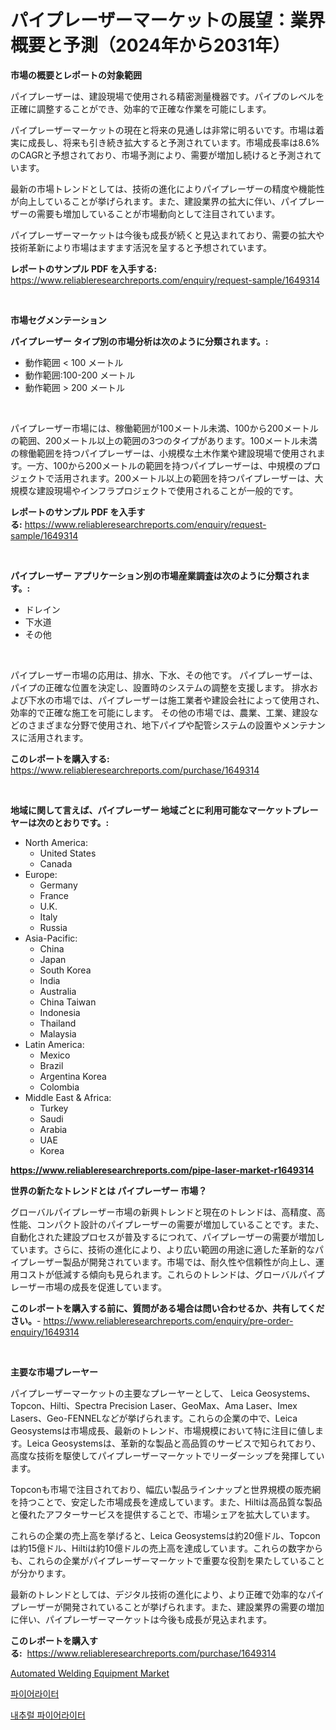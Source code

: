 <p><h1>パイプレーザーマーケットの展望：業界概要と予測（2024年から2031年）</h1></p><p><strong>市場の概要とレポートの対象範囲</strong></p>
<p><p>パイプレーザーは、建設現場で使用される精密測量機器です。パイプのレベルを正確に調整することができ、効率的で正確な作業を可能にします。</p><p>パイプレーザーマーケットの現在と将来の見通しは非常に明るいです。市場は着実に成長し、将来も引き続き拡大すると予測されています。市場成長率は8.6%のCAGRと予想されており、市場予測により、需要が増加し続けると予測されています。</p><p>最新の市場トレンドとしては、技術の進化によりパイプレーザーの精度や機能性が向上していることが挙げられます。また、建設業界の拡大に伴い、パイプレーザーの需要も増加していることが市場動向として注目されています。</p><p>パイプレーザーマーケットは今後も成長が続くと見込まれており、需要の拡大や技術革新により市場はますます活況を呈すると予想されています。</p></p>
<p><strong>レポートのサンプル PDF を入手する:</strong> <a href="https://www.reliableresearchreports.com/enquiry/request-sample/1649314">https://www.reliableresearchreports.com/enquiry/request-sample/1649314</a></p>
<p>&nbsp;</p>
<p><strong>市場セグメンテーション</strong></p>
<p><strong>パイプレーザー タイプ別の市場分析は次のように分類されます。:</strong></p>
<p><ul><li>動作範囲 < 100 メートル</li><li>動作範囲:100-200 メートル</li><li>動作範囲 > 200 メートル</li></ul></p>
<p>&nbsp;</p>
<p><p>パイプレーザー市場には、稼働範囲が100メートル未満、100から200メートルの範囲、200メートル以上の範囲の3つのタイプがあります。100メートル未満の稼働範囲を持つパイプレーザーは、小規模な土木作業や建設現場で使用されます。一方、100から200メートルの範囲を持つパイプレーザーは、中規模のプロジェクトで活用されます。200メートル以上の範囲を持つパイプレーザーは、大規模な建設現場やインフラプロジェクトで使用されることが一般的です。</p></p>
<p><strong>レポートのサンプル PDF を入手する:</strong>&nbsp;<a href="https://www.reliableresearchreports.com/enquiry/request-sample/1649314">https://www.reliableresearchreports.com/enquiry/request-sample/1649314</a></p>
<p>&nbsp;</p>
<p><strong> パイプレーザー アプリケーション別の市場産業調査は次のように分類されます。:</strong></p>
<p><ul><li>ドレイン</li><li>下水道</li><li>その他</li></ul></p>
<p>&nbsp;</p>
<p><p>パイプレーザー市場の応用は、排水、下水、その他です。 パイプレーザーは、パイプの正確な位置を決定し、設置時のシステムの調整を支援します。 排水および下水の市場では、パイプレーザーは施工業者や建設会社によって使用され、効率的で正確な施工を可能にします。 その他の市場では、農業、工業、建設などのさまざまな分野で使用され、地下パイプや配管システムの設置やメンテナンスに活用されます。</p></p>
<p><strong>このレポートを購入する:</strong>&nbsp; <a href="https://www.reliableresearchreports.com/purchase/1649314">https://www.reliableresearchreports.com/purchase/1649314</a></p>
<p>&nbsp;</p>
<p><strong>地域に関して言えば、パイプレーザー 地域ごとに利用可能なマーケットプレーヤーは次のとおりです。:</strong></p>
<p><ul>
    <li>
        North America:
        <ul>
            <li>United States</li>
            <li>Canada</li>
        </ul>
    </li>
    <li>
        Europe:
        <ul>
            <li>Germany</li>
            <li>France</li>
            <li>U.K.</li>
            <li>Italy</li>
            <li>Russia</li>
        </ul>
    </li>
    <li>
        Asia-Pacific:
        <ul>
            <li>China</li>
            <li>Japan</li>
            <li>South Korea</li>
            <li>India</li>
            <li>Australia</li>
            <li>China Taiwan</li>
            <li>Indonesia</li>
            <li>Thailand</li>
            <li>Malaysia</li>
        </ul>
    </li>
    <li>
        Latin America:
        <ul>
            <li>Mexico</li>
            <li>Brazil</li>
            <li>Argentina Korea</li>
            <li>Colombia</li>
        </ul>
    </li>
    <li>
        Middle East & Africa:
        <ul>
            <li>Turkey</li>
            <li>Saudi</li>
            <li>Arabia</li>
            <li>UAE</li>
            <li>Korea</li>
        </ul>
    </li>
    </ul></p>
<p><strong><a href="https://www.reliableresearchreports.com/pipe-laser-market-r1649314">https://www.reliableresearchreports.com/pipe-laser-market-r1649314</a></strong>&nbsp;</p>
<p><strong>世界の新たなトレンドとは パイプレーザー 市場？</strong></p>
<p><p>グローバルパイプレーザー市場の新興トレンドと現在のトレンドは、高精度、高性能、コンパクト設計のパイプレーザーの需要が増加していることです。また、自動化された建設プロセスが普及するにつれて、パイプレーザーの需要が増加しています。さらに、技術の進化により、より広い範囲の用途に適した革新的なパイプレーザー製品が開発されています。市場では、耐久性や信頼性が向上し、運用コストが低減する傾向も見られます。これらのトレンドは、グローバルパイプレーザー市場の成長を促進しています。</p></p>
<p><strong>このレポートを購入する前に、質問がある場合は問い合わせるか、共有してください。</strong>- <a href="https://www.reliableresearchreports.com/enquiry/pre-order-enquiry/1649314">https://www.reliableresearchreports.com/enquiry/pre-order-enquiry/1649314</a></p>
<p>&nbsp;</p>
<p><strong>主要な市場プレーヤー</strong></p>
<p><p>パイプレーザーマーケットの主要なプレーヤーとして、 Leica Geosystems、Topcon、Hilti、Spectra Precision Laser、GeoMax、Ama Laser、Imex Lasers、Geo-FENNELなどが挙げられます。これらの企業の中で、Leica Geosystemsは市場成長、最新のトレンド、市場規模において特に注目に値します。Leica Geosystemsは、革新的な製品と高品質のサービスで知られており、高度な技術を駆使してパイプレーザーマーケットでリーダーシップを発揮しています。</p><p>Topconも市場で注目されており、幅広い製品ラインナップと世界規模の販売網を持つことで、安定した市場成長を達成しています。また、Hiltiは高品質な製品と優れたアフターサービスを提供することで、市場シェアを拡大しています。</p><p>これらの企業の売上高を挙げると、Leica Geosystemsは約20億ドル、Topconは約15億ドル、Hiltiは約10億ドルの売上高を達成しています。これらの数字からも、これらの企業がパイプレーザーマーケットで重要な役割を果たしていることが分かります。</p><p>最新のトレンドとしては、デジタル技術の進化により、より正確で効率的なパイプレーザーが開発されていることが挙げられます。また、建設業界の需要の増加に伴い、パイプレーザーマーケットは今後も成長が見込まれます。</p></p>
<p><strong>このレポートを購入する:</strong>&nbsp;&nbsp;<a href="https://www.reliableresearchreports.com/purchase/1649314">https://www.reliableresearchreports.com/purchase/1649314</a></p>
<p><p><a href="https://github.com/kathiaseamanalvaradovlprc2h/Market-Research-Report-List-2/blob/main/automated-welding-equipment-market.md">Automated Welding Equipment Market</a></p><p><a href="https://github.com/Maeennan456456/Market-Research-Report-List-1/blob/main/700851226024.md">파이어라이터</a></p><p><a href="https://github.com/royErdmtyan906778/Market-Research-Report-List-1/blob/main/629141126025.md">내추럴 파이어라이터</a></p></p>